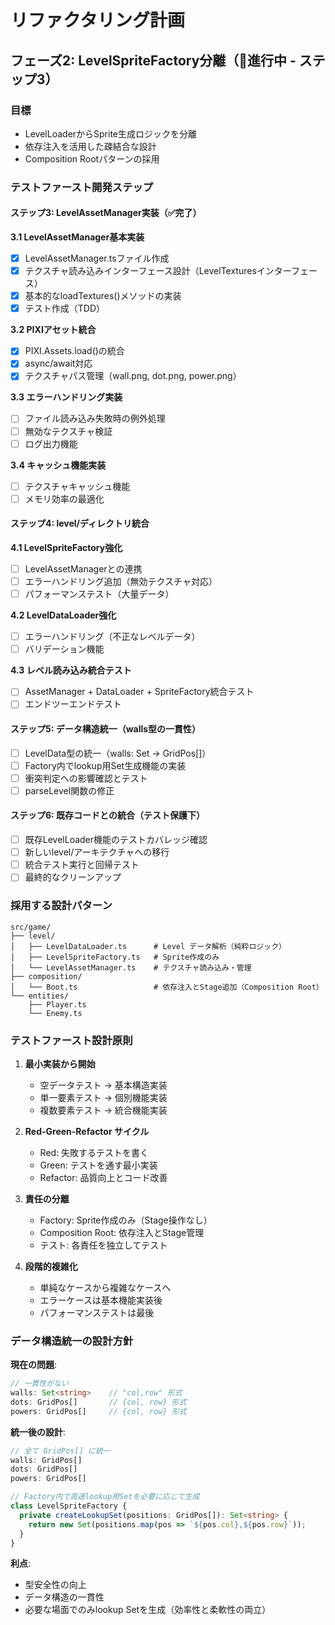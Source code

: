 # リファクタリング計画

## フェーズ2: LevelSpriteFactory分離（🔄進行中 - ステップ3）

### 目標
- LevelLoaderからSprite生成ロジックを分離
- 依存注入を活用した疎結合な設計
- Composition Rootパターンの採用

### テストファースト開発ステップ


#### ステップ3: LevelAssetManager実装（✅完了）

**3.1 LevelAssetManager基本実装**
- [x] LevelAssetManager.tsファイル作成
- [x] テクスチャ読み込みインターフェース設計（LevelTexturesインターフェース）
- [x] 基本的なloadTextures()メソッドの実装
- [x] テスト作成（TDD）

**3.2 PIXIアセット統合**
- [x] PIXI.Assets.load()の統合
- [x] async/await対応
- [x] テクスチャパス管理（wall.png, dot.png, power.png）

**3.3 エラーハンドリング実装**
- [ ] ファイル読み込み失敗時の例外処理
- [ ] 無効なテクスチャ検証
- [ ] ログ出力機能

**3.4 キャッシュ機能実装**
- [ ] テクスチャキャッシュ機能
- [ ] メモリ効率の最適化

#### ステップ4: level/ディレクトリ統合

**4.1 LevelSpriteFactory強化**
- [ ] LevelAssetManagerとの連携
- [ ] エラーハンドリング追加（無効テクスチャ対応）
- [ ] パフォーマンステスト（大量データ）

**4.2 LevelDataLoader強化**
- [ ] エラーハンドリング（不正なレベルデータ）
- [ ] バリデーション機能

**4.3 レベル読み込み統合テスト**
- [ ] AssetManager + DataLoader + SpriteFactory統合テスト
- [ ] エンドツーエンドテスト

#### ステップ5: データ構造統一（walls型の一貫性）
- [ ] LevelData型の統一（walls: Set<string> → GridPos[]）
- [ ] Factory内でlookup用Set生成機能の実装
- [ ] 衝突判定への影響確認とテスト
- [ ] parseLevel関数の修正

#### ステップ6: 既存コードとの統合（テスト保護下）
- [ ] 既存LevelLoader機能のテストカバレッジ確認
- [ ] 新しいlevel/アーキテクチャへの移行
- [ ] 統合テスト実行と回帰テスト
- [ ] 最終的なクリーンアップ

### 採用する設計パターン

```
src/game/
├── level/
│   ├── LevelDataLoader.ts      # Level データ解析（純粋ロジック）
│   ├── LevelSpriteFactory.ts   # Sprite作成のみ
│   └── LevelAssetManager.ts    # テクスチャ読み込み・管理
├── composition/
│   └── Boot.ts                 # 依存注入とStage追加（Composition Root）
└── entities/
    ├── Player.ts
    └── Enemy.ts
```

### テストファースト設計原則

1. **最小実装から開始**
   - 空データテスト → 基本構造実装
   - 単一要素テスト → 個別機能実装
   - 複数要素テスト → 統合機能実装

2. **Red-Green-Refactor サイクル**
   - Red: 失敗するテストを書く
   - Green: テストを通す最小実装
   - Refactor: 品質向上とコード改善

3. **責任の分離**
   - Factory: Sprite作成のみ（Stage操作なし）
   - Composition Root: 依存注入とStage管理
   - テスト: 各責任を独立してテスト

4. **段階的複雑化**
   - 単純なケースから複雑なケースへ
   - エラーケースは基本機能実装後
   - パフォーマンステストは最後

### データ構造統一の設計方針

**現在の問題**:
```typescript
// 一貫性がない
walls: Set<string>    // "col,row" 形式
dots: GridPos[]       // {col, row} 形式
powers: GridPos[]     // {col, row} 形式
```

**統一後の設計**:
```typescript
// 全て GridPos[] に統一
walls: GridPos[]
dots: GridPos[]  
powers: GridPos[]

// Factory内で高速lookup用Setを必要に応じて生成
class LevelSpriteFactory {
  private createLookupSet(positions: GridPos[]): Set<string> {
    return new Set(positions.map(pos => `${pos.col},${pos.row}`));
  }
}
```

**利点**:
- 型安全性の向上
- データ構造の一貫性
- 必要な場面でのみlookup Setを生成（効率性と柔軟性の両立）